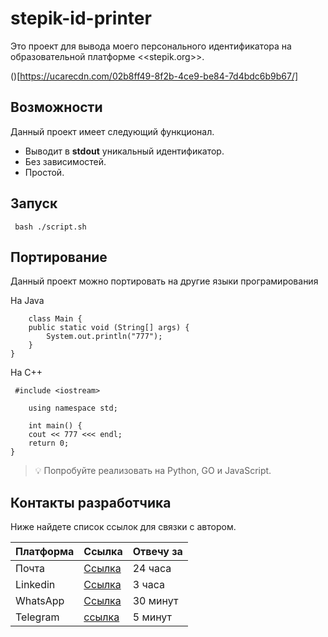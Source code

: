 # stepik-id-printer 
Это проект для вывода моего персонального идентификатора на образовательной платформе <<stepik.org>>.

()[https://ucarecdn.com/02b8ff49-8f2b-4ce9-be84-7d4bdc6b9b67/]

## Возможности
Данный проект имеет следующий функционал.
* Выводит в **stdout** уникальный идентификатор.
* Без зависимостей.
* Простой.


## Запуск
```
 bash ./script.sh
```

## Портирование
Данный проект можно портировать на другие языки програмирования

На Java
``` 
	class Main {
	public static void (String[] args) {
		System.out.println("777");
	}
}
```

На С++
``` 
 #include <iostream>

    using namespace std;

    int main() {
	cout << 777 <<< endl;
	return 0;
}
```
> :bulb: Попробуйте реализовать на Python, GO и JavaScript.

## Контакты разработчика 
Ниже найдете список ссылок для связки c автором.

Платформа | Ссылка                             | Отвечу за |
----------|------------------------------------|-----------|
Почта     |[Ссылка](https://mail.ru)| 24 часа |
Linkedin  |[Ссылка](https://linkedin.com)| 3 часа |
WhatsApp  |[Ссылка](https://web.whatsapp.com)| 30 минут |
Telegram  |[ссылка](https://web.telegram.org/)| 5 минут |
